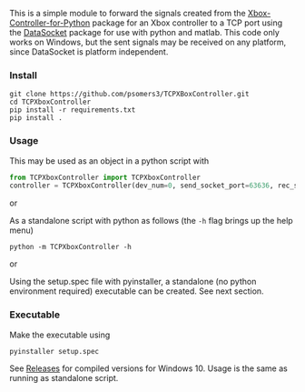 This is a simple module to forward the signals created from the [Xbox-Controller-for-Python](https://github.com/r4dian/Xbox-Controller-for-Python) package for an Xbox controller to a TCP port using the [DataSocket](https://github.com/psomers3/PyDataSocket) package for use with python and matlab. This code only works on Windows, but the sent signals may be received on any platform, since DataSocket is platform independent.

### Install
```
git clone https://github.com/psomers3/TCPXBoxController.git
cd TCPXboxController
pip install -r requirements.txt
pip install .
```

### Usage
This may be used as an object in a python script with 
```python
from TCPXboxController import TCPXboxController
controller = TCPXboxController(dev_num=0, send_socket_port=63636, rec_socket_port=63637, socket_ip='localhost')
```

or 

As a standalone script with python as follows (the `-h` flag brings up the help menu)
```
python -m TCPXboxController -h
```

or 

Using the setup.spec file with pyinstaller, a standalone (no python environment required) executable can be created. See next section.

### Executable
Make the executable using 
```
pyinstaller setup.spec
```
See [Releases](https://github.com/psomers3/TCPXBoxController/releases) for compiled versions for Windows 10. Usage is the same as running as standalone script.
